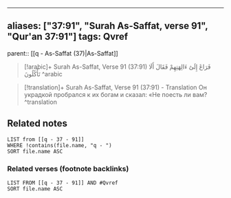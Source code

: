 
---
aliases: ["37:91", "Surah As-Saffat, verse 91", "Qur'an 37:91"]
tags: Qvref
---

parent:: [[q - As-Saffat (37)|As-Saffat]]

> [!arabic]+ Surah As-Saffat, Verse 91 (37:91)
> <span class="quran-arabic">فَرَاغَ إِلَىٰٓ ءَالِهَتِهِمْ فَقَالَ أَلَا تَأْكُلُونَ</span>
^arabic

> [!translation]+ Surah As-Saffat, Verse 91 (37:91) - Translation
> Он украдкой пробрался к их богам и сказал: «Не поесть ли вам?
^translation



## Related notes
```dataview
LIST from [[q - 37 - 91]]
WHERE !contains(file.name, "q - ")
SORT file.name ASC
```

### Related verses (footnote backlinks)
```dataview
LIST FROM [[q - 37 - 91]] AND #Qvref
SORT file.name ASC
```

